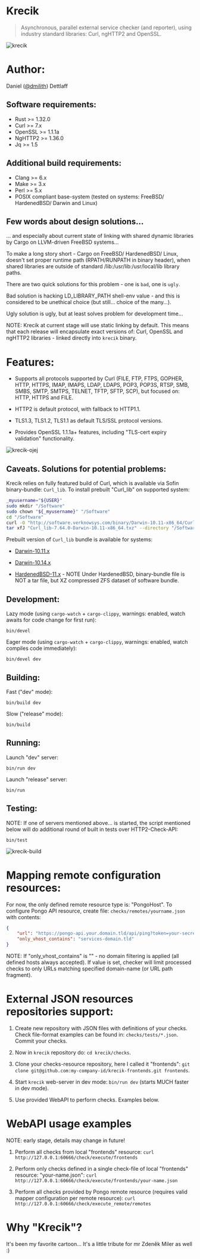 # Krecik

> Asynchronous, parallel external service checker (and reporter), using industry standard libraries: Curl, ngHTTP2 and OpenSSL.


![krecik](https://github.com/dmilith/krecik/blob/master/src/imgs/krecik.png?raw=true)



# Author:

Daniel ([@dmilith](https://twitter.com/dmilith)) Dettlaff



## Software requirements:

- Rust >= 1.32.0
- Curl >= 7.x
- OpenSSL >= 1.1.1a
- NgHTTP2 >= 1.36.0
- Jq >= 1.5



## Additional build requirements:

- Clang >= 6.x
- Make >= 3.x
- Perl >= 5.x
- POSIX compliant base-system (tested on systems: FreeBSD/ HardenedBSD/ Darwin and Linux)



## Few words about design solutions…

… and especially about current state of linking with shared dynamic libraries
by Cargo on LLVM-driven FreeBSD systems…

To make a long story short - Cargo on FreeBSD/ HardenedBSD/ Linux, doesn't set
proper runtime path (RPATH/RUNPATH in binary header), when shared libraries are
outside of standard /lib:/usr/lib:/usr/local/lib library paths.

There are two quick solutions for this problem - one is `bad`, one is `ugly`.

Bad solution is hacking LD_LIBRARY_PATH shell-env value - and this is
considered to be unethical choice (but still… choice of the many…).

Ugly solution is ugly, but at least solves problem for development time…

NOTE: Krecik at current stage will use static linking by default.
This means that each release will encapsulate exact versions of:
Curl, OpenSSL and ngHTTP2 libraries - linked directly into `krecik` binary.



# Features:

- Supports all protocols supported by Curl (FILE, FTP, FTPS, GOPHER, HTTP, HTTPS, IMAP, IMAPS, LDAP, LDAPS, POP3, POP3S, RTSP, SMB, SMBS, SMTP, SMTPS, TELNET, TFTP, SFTP, SCP), but focused on: HTTP, HTTPS and FILE.

- HTTP2 is default protocol, with fallback to HTTP1.1.

- TLS1.3, TLS1.2, TLS1.1 as default TLS/SSL protocol versions.

- Provides OpenSSL 1.1.1a+ features, including "TLS-cert expiry validation" functionality.



![krecik-ojej](https://github.com/dmilith/krecik/blob/master/src/imgs/krecik_ojej.png?raw=true)



## Caveats. Solutions for potential problems:


Krecik relies on fully featured build of Curl, which is available via Sofin binary-bundle: `Curl_lib`. To install prebuilt "Curl_lib" on supported system:

```bash
_myusername="${USER}"
sudo mkdir "/Software"
sudo chown "${_myusername}" "/Software"
cd "/Software"
curl -O "http://software.verknowsys.com/binary/Darwin-10.11-x86_64/Curl_lib-7.64.0-Darwin-10.11-x86_64.txz"
tar xfJ "Curl_lib-7.64.0-Darwin-10.11-x86_64.txz" --directory "/Software"
```

Prebuilt version of `Curl_lib` bundle is available for systems:

- [Darwin-10.11.x](http://software.verknowsys.com/binary/Darwin-10.11-x86_64/Curl_lib-7.64.0-Darwin-10.11-x86_64.txz)

- [Darwin-10.14.x](http://software.verknowsys.com/binary/Darwin-10.14-x86_64/Curl_lib-7.64.0-Darwin-10.14-x86_64.txz)

- [HardenedBSD-11.x](http://software.verknowsys.com/binary/FreeBSD-11.0-amd64/Curl_lib-7.64.0-FreeBSD-11.0-amd64.zfsx) - NOTE Under HardenedBSD, binary-bundle file is NOT a tar file, but XZ compressed ZFS dataset of software bundle.



## Development:


Lazy mode (using `cargo-watch` + `cargo-clippy`, warnings: enabled, watch awaits for code change for first run):

`bin/devel`


Eager mode (using `cargo-watch` + `cargo-clippy`, warnings: enabled, watch compiles code immediately):

`bin/devel dev`



## Building:


Fast ("dev" mode):

`bin/build dev`


Slow ("release" mode):

`bin/build`



## Running:


Launch "dev" server:

`bin/run dev`


Launch "release" server:

`bin/run`



## Testing:

NOTE: If one of servers mentioned above… is started, the script mentioned below will do additional round of built in tests over HTTP2-Check-API:

`bin/test`



![krecik-build](https://github.com/dmilith/krecik/blob/master/src/imgs/krecik_build.png?raw=true)



# Mapping remote configuration resources:

For now, the only defined remote resource type is: "PongoHost". To configure Pongo API resource, create file: `checks/remotes/yourname.json` with contents:

```JSON
{
    "url": "https://pongo-api.your.domain.tld/api/ping?token=your-secret-token",
    "only_vhost_contains": "services-domain.tld"
}
```

NOTE: If "only_vhost_contains" is "" - no domain filtering is applied (all defined hosts always accepted). If value is set, checker will limit processed checks to only URLs matching specified domain-name (or URL path fragment).



# External JSON resources repositories support:

1. Create new repository with JSON files with definitions of your checks. Check file-format examples can be found in: `checks/tests/*.json`. Commit your checks.

2. Now in `krecik` repository do: `cd krecik/checks`.

3. Clone your checks-resource repository, here I called it "frontends": `git clone git@github.com:my-company-id/krecik-frontends.git frontends`.

4. Start `krecik` web-server in dev mode: `bin/run dev` (starts MUCH faster in dev mode).

5. Use provided WebAPI to perform checks. Examples below.



# WebAPI usage examples

NOTE: early stage, details may change in future!

1. Perform all checks from local "frontends" resource: `curl http://127.0.0.1:60666/check/execute/frontends`

2. Perform only checks defined in a single check-file of local "frontends" resource: "your-name.json": `curl http://127.0.0.1:60666/check/execute/frontends/your-name.json`

3. Perform all checks provided by Pongo remote resource (requires valid mapper configuration per remote resource): `curl http://127.0.0.1:60666/check/execute_remote/remotes`



# Why "Krecik"?

It's been my favorite cartoon… It's a little tribute for mr Zdeněk Miler as well :)

